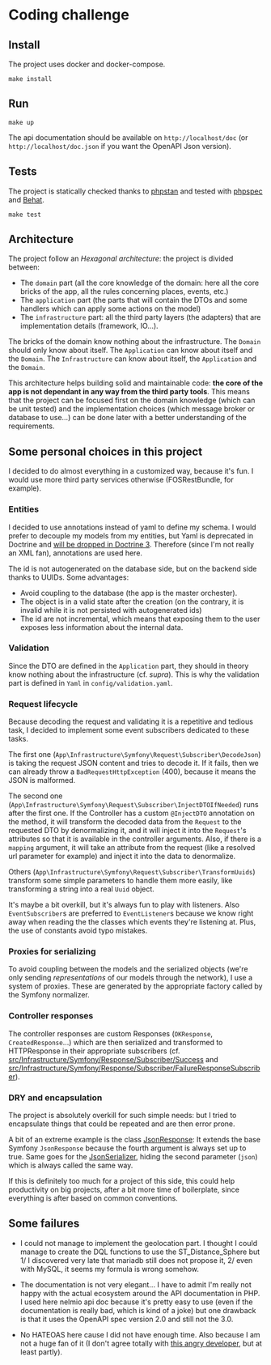 # Coding challenge

## Install

The project uses docker and docker-compose.

`make install`

## Run

`make up`

The api documentation should be available on `http://localhost/doc` (or `http://localhost/doc.json` if you want the OpenAPI Json version).

## Tests

The project is statically checked thanks to [phpstan](https://github.com/phpstan/phpstan) and tested with [phpspec](https://github.com/phpspec/phpspec) and [Behat](https://github.com/Behat/Behat).

`make test`

## Architecture

The project follow an _Hexagonal architecture_: the project is divided between:

- The `domain` part (all the core knowledge of the domain: here all the core bricks of the app, all the rules concerning places, events, etc.)
- The `application` part (the parts that will contain the DTOs and some handlers which can apply some actions on the model)
- The `infrastructure` part: all the third party layers (the adapters) that are implementation details (framework, IO…).

The bricks of the domain know nothing about the infrastructure. The `Domain` should only know about itself. The `Application` can know about itself and the `Domain`. The `Infrastructure` can know about itself, the `Application` and the `Domain`.

This architecture helps building solid and maintainable code: **the core of the app is not dependant in any way from the third party tools**. This means that the project can be focused first on the domain knowledge (which can be unit tested) and the implementation choices (which message broker or database to use…) can be done later with a better understanding of the requirements.

## Some personal choices in this project

I decided to do almost everything in a customized way, because it's fun. I would use more third party services otherwise (FOSRestBundle, for example).

### Entities

I decided to use annotations instead of yaml to define my schema. I would prefer to decouple my models from my entities, but Yaml is deprecated in Doctrine and [will be dropped in Doctrine 3](https://www.doctrine-project.org/projects/doctrine-orm/en/2.6/reference/yaml-mapping.html). Therefore (since I'm not really an XML fan), annotations are used here.

The id is not autogenerated on the database side, but on the backend side thanks to UUIDs. Some advantages:

- Avoid coupling to the database (the app is the master orchester).
- The object is in a valid state after the creation (on the contrary, it is invalid while it is not persisted with autogenerated ids)
- The id are not incremental, which means that exposing them to the user exposes less information about the internal data.

### Validation

Since the DTO are defined in the `Application` part, they should in theory know nothing about the infrastructure (cf. _supra_). This is why the validation part is defined in `Yaml` in `config/validation.yaml`.

### Request lifecycle

Because decoding the request and validating it is a repetitive and tedious task, I decided to implement some event subscribers dedicated to these tasks.

The first one (`App\Infrastructure\Symfony\Request\Subscriber\DecodeJson`) is taking the request JSON content and tries to decode it. If it fails, then we can already throw a `BadRequestHttpException` (400), because it means the JSON is malformed.

The second one (`App\Infrastructure\Symfony\Request\Subscriber\InjectDTOIfNeeded`) runs after the first one. If the Controller has a custom `@InjectDTO` annotation on the method, it will transform the decoded data from the `Request` to the requested DTO by denormalizing it, and it will inject it into the `Request`'s attributes so that it is available in the controller arguments.
Also, if there is a `mapping` argument, it will take an attribute from the request (like a resolved url parameter for example) and inject it into the data to denormalize.

Others (`App\Infrastructure\Symfony\Request\Subscriber\TransformUuids`) transform some simple parameters to handle them more easily, like transforming a string into a real `Uuid` object.

It's maybe a bit overkill, but it's always fun to play with listeners.
Also `EventSubscriber`s are preferred to `EventListener`s because we know right away when reading the the classes which events they're listening at. Plus, the use of constants avoid typo mistakes.

### Proxies for serializing

To avoid coupling between the models and the serialized objects (we're only sending _representations_ of our models through the network), I use a system of proxies. These are generated by the appropriate factory called by the Symfony normalizer.

### Controller responses

The controller responses are custom Responses (`OKResponse`, `CreatedResponse`…) which are then serialized and transformed to HTTPResponse in their appropriate subscribers (cf. [src/Infrastructure/Symfony/Response/Subscriber/Success](src/Infrastructure/Symfony/Response/Subscriber/Success) and [src/Infrastructure/Symfony/Response/Subscriber/FailureResponseSubscriber](src/Infrastructure/Symfony/Response/Subscriber/FailureResponseSubscriber.php)).

### DRY and encapsulation

The project is absolutely overkill for such simple needs: but I tried to encapsulate things that could be repeated and are then error prone.

A bit of an extreme example is the class [JsonResponse](src/Infrastructure/Symfony/Response/Http/JsonResponse.php): It extends the base Symfony `JsonResponse` because the fourth argument is always set up to true.
Same goes for the [JsonSerializer](Symfony\Component\Serializer\SerializerInterface), hiding the second parameter (`json`) which is always called the same way.

If this is definitely too much for a project of this side, this could help productivity on big projects, after a bit more time of boilerplate, since everything is after based on common conventions.

## Some failures

- I could not manage to implement the geolocation part. I thought I could manage to create the DQL functions to use the ST_Distance_Sphere but 1/ I discovered very late that mariadb still does not propose it, 2/ even with MySQL, it seems my formula is wrong somehow.

- The documentation is not very elegant… I have to admit I'm really not happy with the actual ecosystem around the API documentation in PHP. I used here nelmio api doc because it's pretty easy to use (even if the documentation is really bad, which is kind of a joke) but one drawback is that it uses the OpenAPI spec version 2.0 and still not the 3.0.

- No HATEOAS here cause I did not have enough time. Also because I am not a huge fan of it (I don't agree totally with [this angry developer](https://jeffknupp.com/blog/2014/06/03/why-i-hate-hateoas/), but at least partly).
